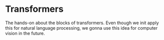 # Transformers
The hands-on about the blocks of transformers. Even though we init apply this for natural language processing, we gonna use this idea for computer vision in the future.
